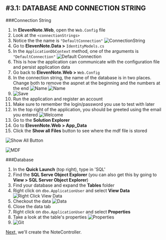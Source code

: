 #3.1: DATABASE AND CONNECTION STRING
---
###Connection String
1. In **ElevenNote.Web**, open the `Web.Config` file
2. Look at the `<connectionStrings>`
3. Notice the the name is `"DefaultConnection"`
![ConnectionString](/assets/3.1-A.png)
4. Go to **ElevenNote.Data >** `IdentityModels.cs`
5. In the `ApplicationDbContext` method, one of the arguments is `"DefaultConnection"`
![Default Connection](/assets/3.1-B.png)
6. This is how the application can communicate with the configuration file and persist application data
7. Go back to **ElevenNote.Web >** `Web.Config`
8. In the connection string, the name of the database is in two places.  Change both to remove the aspnet at the beginning and the numbers at the end
![Name](/assets/3.1-C.png)
![Name](/assets/3.1-D.png)
9. ![Save](/assets/font-awesome-save.png)
10. Run the application and register an account
11. Make sure to remember the login/password you use to test with later
12. In the top right of the application, you should be greeted using the email you entered
![Welcome](/assets/3.1-E.png)
13. Go to the **Solution Explorer**
14. Go to **ElevenNote.Web > App_Data**
15. Click the **Show all Files** button to see where the mdf file is stored

![Show All Button](/assets/3.1-F.png)

![MDF](/assets/3.1-G.png)

###Database
1. In the **Quick Launch** (top right), type in 'SQL'
2. Find the **SQL Serve Object Explorer** (you can also get this by going to **View > SQL Server Object Explorer**)
3. Find your database and expand the **Tables** folder
4. Right click on `dbo.ApplicationUser` and select **View Data**
![Right Click View Data](/assets/3.1-H.png)
5. Checkout the data
![Data](/assets/3.1-I.png)
6. Close the data tab
6. Right click on `dbo.ApplicationUser` and select **Properties**
7. Take a look at the table's properties
![Properties](/assets/3.1-J.png)
8. ![Git](/assets/devicons_github_badge.png)

[Next,](/4-NoteListItem/4.0-NoteController.md) we'll create the NoteController.



